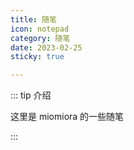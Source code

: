 ```yaml
---
title: 随笔
icon: notepad
category: 随笔
date: 2023-02-25
sticky: true

---
```


::: tip 介绍

这里是 miomiora 的一些随笔

:::